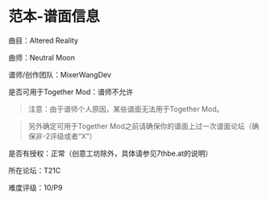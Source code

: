 # 范本-谱面信息

曲目：Altered Reality

曲师：Neutral Moon

谱师/创作团队：MixerWangDev

是否可用于Together Mod：谱师不允许

> 注意：由于谱师个人原因，某些谱面无法用于Together Mod。

> 另外确定可用于Together Mod之前请确保你的谱面上过一次谱面论坛（确保非-2评级或者“X”）

是否有授权：正常（创意工坊除外，具体请参见7thbe.at的说明）

所在论坛：T21C

难度评级：10/P9